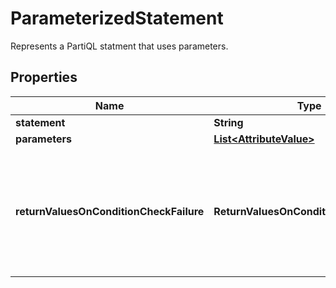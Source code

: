 

# ParameterizedStatement

 Represents a PartiQL statment that uses parameters. 

## Properties

| Name | Type | Description | Notes |
|------------ | ------------- | ------------- | -------------|
|**statement** | **String** |  A PartiQL statment that uses parameters.  |  |
|**parameters** | [**List&lt;AttributeValue&gt;**](AttributeValue.md) |  The parameter values.  |  [optional] |
|**returnValuesOnConditionCheckFailure** | **ReturnValuesOnConditionCheckFailure** | &lt;p&gt;An optional parameter that returns the item attributes for a PartiQL &lt;code&gt;ParameterizedStatement&lt;/code&gt; operation that failed a condition check.&lt;/p&gt; &lt;p&gt;There is no additional cost associated with requesting a return value aside from the small network and processing overhead of receiving a larger response. No read capacity units are consumed.&lt;/p&gt; |  [optional] |



